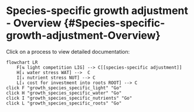 


# Species-specific growth adjustment - Overview {#Species-specific-growth-adjustment-Overview}

Click on a process to view detailed documentation:

```mermaid
flowchart LR
    F[⇅ light competition LIG] --> C[[species-specific adjustment]]
    H[↓ water stress WAT] -->  C
    I[↓ nutrient stress NUT] --> C
    L[↓ cost for investment into roots ROOT] --> C
click F "growth_species_specific_light" "Go"
click H "growth_species_specific_water" "Go"
click I "growth_species_specific_nutrients" "Go"
click L "growth_species_specific_roots" "Go"
```

